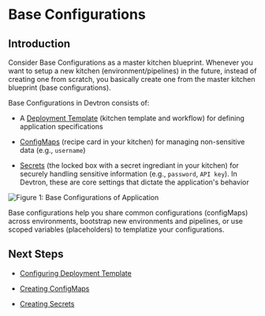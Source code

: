 # Base Configurations

## Introduction

Consider Base Configurations as a master kitchen blueprint. Whenever you want to setup a new kitchen (environment/pipelines) in the future, instead of creating one from scratch, you basically create one from the master kitchen blueprint (base configurations).

Base Configurations in Devtron consists of: 

* A [Deployment Template](../../../reference/glossary.md#base-deployment-template) (kitchen template and workflow) for defining application specifications

* [ConfigMaps](../../../reference/glossary.md#configmaps) (recipe card in your kitchen) for managing non-sensitive data (e.g., `username`)

* [Secrets](../../../reference/glossary.md#secrets) (the locked box with a secret ingrediant in your kitchen) for securely handling sensitive information (e.g., `password`, `API key`). In Devtron, these are core settings that dictate the application's behavior

![Figure 1: Base Configurations of Application](https://devtron-public-asset.s3.us-east-2.amazonaws.com/images/creating-application/deployment-template/base-config-main.jpg)

Base configurations help you share common configurations (configMaps) across environments, bootstrap new environments and pipelines, or use scoped variables (placeholders) to templatize your configurations. 

## Next Steps

* [Configuring Deployment Template](deployment-template.md) 

* [Creating ConfigMaps](config-maps.md) 

* [Creating Secrets](secrets.md) 